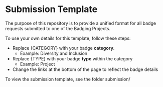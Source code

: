 # Submission Template

The purpose of this repository is to provide a unified format for all badge requests submitted to one of the Badging Projects.

To use your own details for this template, follow these steps:
 - Replace {CATEGORY} with your badge **category**.
   - Example: Diversity and Inclusion
 - Replace {TYPE} with your badge **type** within the category
   - Example: Project
  - Change the links at the bottom of the page to reflect the badge details

To view the submission template, see the folder submission/
